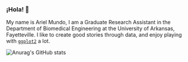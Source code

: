### ¡Hola! 👋

My name is Ariel Mundo, I am a Graduate Research Assistant in the Department of Biomedical Engineering at the University of Arkansas, Fayetteville. I like to create good stories through data, and enjoy playing with [`ggplot2`](https://github.com/cran/ggplot2) a lot.


![Anurag's GitHub stats](https://github-readme-stats.vercel.app/api?username=aimundo&show_icons=true&theme=nord)

